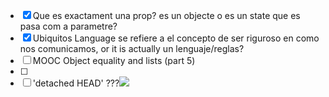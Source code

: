 - [x] Que es exactament una prop? es un objecte o es un state que es pasa com a parametre?
- [x] Ubiquitos Language se refiere a el concepto de ser riguroso en como nos comunicamos, or it is actually un lenguaje/reglas?
- [ ] MOOC Object equality and lists (part 5)
- [ ] 
- [ ] 'detached HEAD' ???![](/home/jordi/.var/app/com.github.marktext.marktext/config/marktext/images/2024-05-08-16-17-36-image.png)
